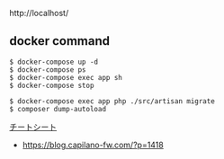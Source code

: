 
http://localhost/

## docker command

```
$ docker-compose up -d
$ docker-compose ps
$ docker-compose exec app sh
$ docker-compose stop

$ docker-compose exec app php ./src/artisan migrate
$ composer dump-autoload
```

[チートシート](https://laravel.gen.tr/cheatsheet/)

- https://blog.capilano-fw.com/?p=1418
